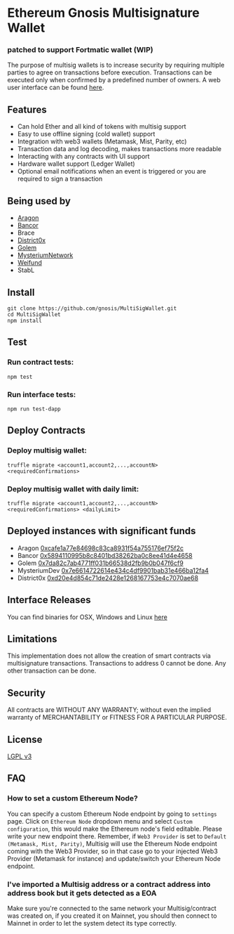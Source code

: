 Ethereum Gnosis Multisignature Wallet
===================
### patched to support Fortmatic wallet (WIP)


The purpose of multisig wallets is to increase security by requiring multiple parties to agree on transactions before execution. Transactions can be executed only when confirmed by a predefined number of owners. A web user interface can be found [here](/dapp).

Features
-------------

- Can hold Ether and all kind of tokens with multisig support
- Easy to use offline signing (cold wallet) support
- Integration with web3 wallets (Metamask, Mist, Parity, etc)
- Transaction data and log decoding, makes transactions more readable
- Interacting with any contracts with UI support
- Hardware wallet support (Ledger Wallet)
- Optional email notifications when an event is triggered or you are required to sign a transaction

Being used by
-------------
- [Aragon](https://aragon.one/)
- [Bancor](https://www.bancor.network/)
- Brace
- [District0x](https://district0x.io/)
- [Golem](https://golem.network/)
- [MysteriumNetwork](https://mysterium.network/)
- [Weifund](http://weifund.io/)
- StabL

Install
-------------
```
git clone https://github.com/gnosis/MultiSigWallet.git
cd MultiSigWallet
npm install
```

Test
-------------
### Run contract tests:
```
npm test
```
### Run interface tests:
```
npm run test-dapp
```

Deploy Contracts
-------------
### Deploy multisig wallet:
```
truffle migrate <account1,account2,...,accountN> <requiredConfirmations>
```
### Deploy multisig wallet with daily limit:
```
truffle migrate <account1,account2,...,accountN> <requiredConfirmations> <dailyLimit>
```

Deployed instances with significant funds
-------------
- Aragon [0xcafe1a77e84698c83ca8931f54a755176ef75f2c](https://etherscan.io/address/0xcafe1a77e84698c83ca8931f54a755176ef75f2c)
- Bancor [0x5894110995b8c8401bd38262ba0c8ee41d4e4658](https://etherscan.io/address/0x5894110995b8c8401bd38262ba0c8ee41d4e4658)
- Golem [0x7da82c7ab4771ff031b66538d2fb9b0b047f6cf9](https://etherscan.io/address/0x7da82c7ab4771ff031b66538d2fb9b0b047f6cf9)
- MysteriumDev [0x7e6614722614e434c4df9901bab31e466ba12fa4](https://etherscan.io/address/0x7e6614722614e434c4df9901bab31e466ba12fa4)
- District0x [0xd20e4d854c71de2428e1268167753e4c7070ae68](https://etherscan.io/address/0xd20e4d854c71de2428e1268167753e4c7070ae68)

Interface Releases
------------------
You can find binaries for OSX, Windows and Linux [here](https://github.com/gnosis/MultiSigWallet/releases)

Limitations
-------------
This implementation does not allow the creation of smart contracts via multisignature transactions.
Transactions to address 0 cannot be done. Any other transaction can be done.

Security
-------------
All contracts are WITHOUT ANY WARRANTY; without even the implied warranty of MERCHANTABILITY or FITNESS FOR A PARTICULAR PURPOSE.

License
-------------
[LGPL v3](./LICENSE)

FAQ
-------------
### How to set a custom Ethereum Node?
You can specify a custom Ethereum Node endpoint by going to `settings` page. Click on `Ethereum Node` dropdown menu and select `Custom configuration`, this would make the Ethereum node's field editable. Please write your new endpoint there. Remember, if `Web3 Provider` is set to `Default (Metamask, Mist, Parity)`, Multisig will use the Ethereum Node endpoint coming with the Web3 Provider, so in that case go to your injected Web3 Provider (Metamask for instance) and update/switch your Ethereum Node endpoint.

### I've imported a Multisig address or a contract address into address book but it gets detected as a EOA
Make sure you're connected to the same network your Multisig/contract was created on, if you created it on Mainnet, you should then connect to Mainnet in order to let the system detect its type correctly.


